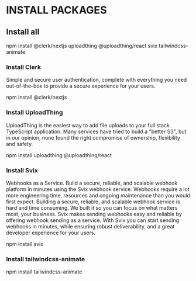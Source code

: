 # INSTALL PACKAGES
## Install all
npm install @clerk/nextjs uploadthing @uploadthing/react svix tailwindcss-animate

### Install Clerk
Simple and secure user authentication, complete with everything you need out-of-the-box to provide a secure experience for your users.

npm install @clerk/nextjs

### Install UploadThing
UploadThing is the easiest way to add file uploads to your full stack TypeScript application.
Many services have tried to build a "better S3", but in our opinion, none found the right compromise of ownership, flexibility and safety.

npm install uploadthing @uploadthing/react

### Install Svix
Webhooks as a Service. Build a secure, reliable, and scalable webhook platform in minutes using the Svix webhook service.
Webhooks require a lot more engineering time, resources and ongoing maintenance than you would first expect.
Building a secure, reliable, and scalable webhook service is hard and time consuming. We built it so you can focus on what matters most, your business.
Svix makes sending webhooks easy and reliable by offering webhook sending as a service. With Svix you can start sending webhooks in minutes, while ensuring robust deliverability, and a great developer experience for your users.

npm install svix

### Install tailwindcss-animate

npm install tailwindcss-animate
